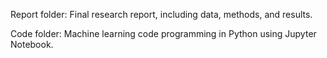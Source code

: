 Report folder: Final research report, including data, methods, and results.

Code folder: Machine learning code programming in Python using Jupyter Notebook.
